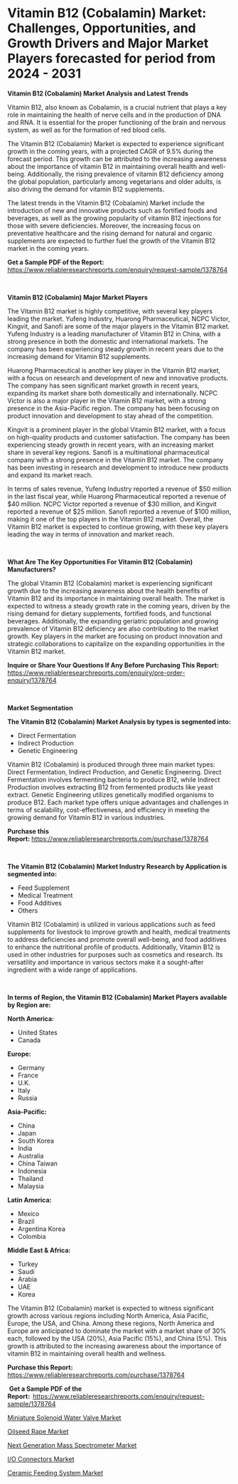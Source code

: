 <p><h1>Vitamin B12 (Cobalamin) Market: Challenges, Opportunities, and Growth Drivers and Major Market Players forecasted for period from 2024 - 2031</h1></p><p><strong>Vitamin B12 (Cobalamin) Market Analysis and Latest Trends</strong></p>
<p><p>Vitamin B12, also known as Cobalamin, is a crucial nutrient that plays a key role in maintaining the health of nerve cells and in the production of DNA and RNA. It is essential for the proper functioning of the brain and nervous system, as well as for the formation of red blood cells.</p><p>The Vitamin B12 (Cobalamin) Market is expected to experience significant growth in the coming years, with a projected CAGR of 9.5% during the forecast period. This growth can be attributed to the increasing awareness about the importance of vitamin B12 in maintaining overall health and well-being. Additionally, the rising prevalence of vitamin B12 deficiency among the global population, particularly among vegetarians and older adults, is also driving the demand for vitamin B12 supplements.</p><p>The latest trends in the Vitamin B12 (Cobalamin) Market include the introduction of new and innovative products such as fortified foods and beverages, as well as the growing popularity of vitamin B12 injections for those with severe deficiencies. Moreover, the increasing focus on preventative healthcare and the rising demand for natural and organic supplements are expected to further fuel the growth of the Vitamin B12 market in the coming years.</p></p>
<p><strong>Get a Sample PDF of the Report:&nbsp;</strong> <a href="https://www.reliableresearchreports.com/enquiry/request-sample/1378764">https://www.reliableresearchreports.com/enquiry/request-sample/1378764</a></p>
<p>&nbsp;</p>
<p><strong>Vitamin B12 (Cobalamin) Major Market Players</strong></p>
<p><p>The Vitamin B12 market is highly competitive, with several key players leading the market. Yufeng Industry, Huarong Pharmaceutical, NCPC Victor, Kingvit, and Sanofi are some of the major players in the Vitamin B12 market. Yufeng Industry is a leading manufacturer of Vitamin B12 in China, with a strong presence in both the domestic and international markets. The company has been experiencing steady growth in recent years due to the increasing demand for Vitamin B12 supplements.</p><p>Huarong Pharmaceutical is another key player in the Vitamin B12 market, with a focus on research and development of new and innovative products. The company has seen significant market growth in recent years, expanding its market share both domestically and internationally. NCPC Victor is also a major player in the Vitamin B12 market, with a strong presence in the Asia-Pacific region. The company has been focusing on product innovation and development to stay ahead of the competition.</p><p>Kingvit is a prominent player in the global Vitamin B12 market, with a focus on high-quality products and customer satisfaction. The company has been experiencing steady growth in recent years, with an increasing market share in several key regions. Sanofi is a multinational pharmaceutical company with a strong presence in the Vitamin B12 market. The company has been investing in research and development to introduce new products and expand its market reach.</p><p>In terms of sales revenue, Yufeng Industry reported a revenue of $50 million in the last fiscal year, while Huarong Pharmaceutical reported a revenue of $40 million. NCPC Victor reported a revenue of $30 million, and Kingvit reported a revenue of $25 million. Sanofi reported a revenue of $100 million, making it one of the top players in the Vitamin B12 market. Overall, the Vitamin B12 market is expected to continue growing, with these key players leading the way in terms of innovation and market reach.</p></p>
<p>&nbsp;</p>
<p><strong>What Are The Key Opportunities For Vitamin B12 (Cobalamin) Manufacturers?</strong></p>
<p><p>The global Vitamin B12 (Cobalamin) market is experiencing significant growth due to the increasing awareness about the health benefits of Vitamin B12 and its importance in maintaining overall health. The market is expected to witness a steady growth rate in the coming years, driven by the rising demand for dietary supplements, fortified foods, and functional beverages. Additionally, the expanding geriatric population and growing prevalence of Vitamin B12 deficiency are also contributing to the market growth. Key players in the market are focusing on product innovation and strategic collaborations to capitalize on the expanding opportunities in the Vitamin B12 market.</p></p>
<p><strong>Inquire or Share Your Questions If Any Before Purchasing This Report:</strong> <a href="https://www.reliableresearchreports.com/enquiry/pre-order-enquiry/1378764">https://www.reliableresearchreports.com/enquiry/pre-order-enquiry/1378764</a></p>
<p>&nbsp;</p>
<p><strong>Market Segmentation</strong></p>
<p><strong>The Vitamin B12 (Cobalamin) Market Analysis by types is segmented into:</strong></p>
<p><ul><li>Direct Fermentation</li><li>Indirect Production</li><li>Genetic Engineering</li></ul></p>
<p><p>Vitamin B12 (Cobalamin) is produced through three main market types: Direct Fermentation, Indirect Production, and Genetic Engineering. Direct Fermentation involves fermenting bacteria to produce B12, while Indirect Production involves extracting B12 from fermented products like yeast extract. Genetic Engineering utilizes genetically modified organisms to produce B12. Each market type offers unique advantages and challenges in terms of scalability, cost-effectiveness, and efficiency in meeting the growing demand for Vitamin B12 in various industries.</p></p>
<p><strong>Purchase this Report:&nbsp;</strong><a href="https://www.reliableresearchreports.com/purchase/1378764">https://www.reliableresearchreports.com/purchase/1378764</a></p>
<p>&nbsp;</p>
<p><strong>The Vitamin B12 (Cobalamin) Market Industry Research by Application is segmented into:</strong></p>
<p><ul><li>Feed Supplement</li><li>Medical Treatment</li><li>Food Additives</li><li>Others</li></ul></p>
<p><p>Vitamin B12 (Cobalamin) is utilized in various applications such as feed supplements for livestock to improve growth and health, medical treatments to address deficiencies and promote overall well-being, and food additives to enhance the nutritional profile of products. Additionally, Vitamin B12 is used in other industries for purposes such as cosmetics and research. Its versatility and importance in various sectors make it a sought-after ingredient with a wide range of applications.</p></p>
<p>&nbsp;</p>
<p><strong>In terms of Region, the Vitamin B12 (Cobalamin) Market Players available by Region are:</strong></p>
<p>
    <p> <strong> North America: </strong>
        <ul>
            <li>United States</li>
            <li>Canada</li>
        </ul>
        </p> 
    <p> <strong> Europe: </strong>
        <ul>
            <li>Germany</li>
            <li>France</li>
            <li>U.K.</li>
            <li>Italy</li>
            <li>Russia</li>
        </ul>
        </p> 
    <p> <strong> Asia-Pacific: </strong>
        <ul>
            <li>China</li>
            <li>Japan</li>
            <li>South Korea</li>
            <li>India</li>
            <li>Australia</li>
            <li>China Taiwan</li>
            <li>Indonesia</li>
            <li>Thailand</li>
            <li>Malaysia</li>
        </ul>
        </p> 
    <p> <strong> Latin America: </strong>
        <ul>
            <li>Mexico</li>
            <li>Brazil</li>
            <li>Argentina Korea</li>
            <li>Colombia</li>
        </ul>
        </p> 
    <p> <strong> Middle East & Africa: </strong>
        <ul>
            <li>Turkey</li>
            <li>Saudi</li>
            <li>Arabia</li>
            <li>UAE</li>
            <li>Korea</li>
        </ul>
    </p>
    </p>
<p><p>The Vitamin B12 (Cobalamin) market is expected to witness significant growth across various regions including North America, Asia Pacific, Europe, the USA, and China. Among these regions, North America and Europe are anticipated to dominate the market with a market share of 30% each, followed by the USA (20%), Asia Pacific (15%), and China (5%). This growth is attributed to the increasing awareness about the importance of vitamin B12 in maintaining overall health and wellness.</p></p>
<p><strong>Purchase this Report: </strong><a href="https://www.reliableresearchreports.com/purchase/1378764">https://www.reliableresearchreports.com/purchase/1378764</a></p>
<p>&nbsp;<strong>Get a Sample PDF of the Report:&nbsp;&nbsp;</strong><a href="https://www.reliableresearchreports.com/enquiry/request-sample/1378764">https://www.reliableresearchreports.com/enquiry/request-sample/1378764</a></p>
<p><strong></strong></p>
<p><p><a href="https://medium.com/@judyhunter52/miniature-solenoid-water-valve-market-competitive-analysis-market-trends-and-forecast-to-2031-af8b54880cb2">Miniature Solenoid Water Valve Market</a></p><p><a href="https://github.com/gamblestampleyjenny50m5sl6/Market-Research-Report-List-1/blob/main/oilseed-rape-market.md">Oilseed Rape Market</a></p><p><a href="https://medium.com/@besaosmani1903/next-generation-mass-spectrometer-market-insights-into-market-cagr-market-trends-and-growth-ef81182fda92">Next Generation Mass Spectrometer Market</a></p><p><a href="https://github.com/wwwkeltoum/Market-Research-Report-List-1/blob/main/io-connectors-market.md">I/O Connectors Market</a></p><p><a href="https://medium.com/@judyhunter52/ceramic-feeding-system-market-outlook-industry-overview-and-forecast-2024-to-2031-6229fa8bbcfa">Ceramic Feeding System Market</a></p></p>